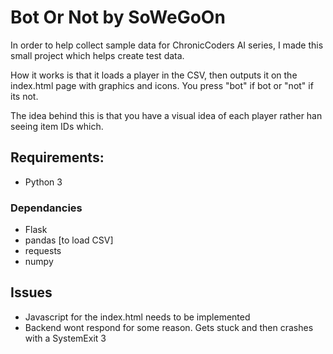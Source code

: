 # Bot Or Not by SoWeGoOn

In order to help collect sample data for ChronicCoders AI series, I made this small project which helps create test data.

How it works is that it loads a player in the CSV, then outputs it on the index.html page with graphics and icons. You press "bot" if bot or "not" if its not. 

The idea behind this is that you have a visual idea of each player rather han seeing item IDs which.

## Requirements:
 - Python 3
### Dependancies
 - Flask
 - pandas [to load CSV]
 - requests
 - numpy

## Issues
 - Javascript for the index.html needs to be implemented
 - Backend wont respond for some reason. Gets stuck and then crashes with a SystemExit 3